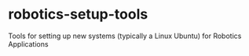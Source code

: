 # robotics-setup-tools
Tools for setting up new systems (typically a Linux Ubuntu) for Robotics Applications
